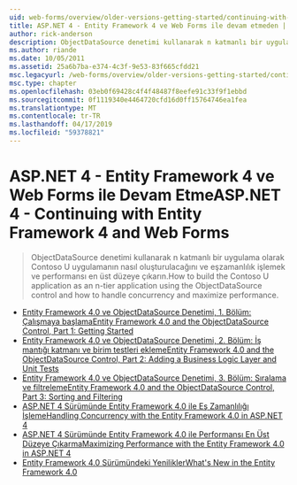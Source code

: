 ```yaml
---
uid: web-forms/overview/older-versions-getting-started/continuing-with-ef/index
title: ASP.NET 4 - Entity Framework 4 ve Web Forms ile devam etmeden | Microsoft Docs
author: rick-anderson
description: ObjectDataSource denetimi kullanarak n katmanlı bir uygulama olarak Contoso U uygulamanın nasıl oluşturulacağını ve eşzamanlılık işlemek ve performansı en üst düzeye çıkarın.
ms.author: riande
ms.date: 10/05/2011
ms.assetid: 25a6b7ba-e374-4c3f-9e53-83f665cfdd21
msc.legacyurl: /web-forms/overview/older-versions-getting-started/continuing-with-ef
msc.type: chapter
ms.openlocfilehash: 03eb0f69428c4f4f48487f8eefe91c33f9f1ebbd
ms.sourcegitcommit: 0f1119340e4464720cfd16d0ff15764746ea1fea
ms.translationtype: MT
ms.contentlocale: tr-TR
ms.lasthandoff: 04/17/2019
ms.locfileid: "59378821"
---
```

# <a name="aspnet-4---continuing-with-entity-framework-4-and-web-forms"></a><span data-ttu-id="05c90-103">ASP.NET 4 - Entity Framework 4 ve Web Forms ile Devam Etme</span><span class="sxs-lookup"><span data-stu-id="05c90-103">ASP.NET 4 - Continuing with Entity Framework 4 and Web Forms</span></span>

> <span data-ttu-id="05c90-104">ObjectDataSource denetimi kullanarak n katmanlı bir uygulama olarak Contoso U uygulamanın nasıl oluşturulacağını ve eşzamanlılık işlemek ve performansı en üst düzeye çıkarın.</span><span class="sxs-lookup"><span data-stu-id="05c90-104">How to build the Contoso U application as an n-tier application using the ObjectDataSource control and how to handle concurrency and maximize performance.</span></span>


- [<span data-ttu-id="05c90-105">Entity Framework 4.0 ve ObjectDataSource Denetimi, 1. Bölüm: Çalışmaya başlama</span><span class="sxs-lookup"><span data-stu-id="05c90-105">Entity Framework 4.0 and the ObjectDataSource Control, Part 1: Getting Started</span></span>](using-the-entity-framework-and-the-objectdatasource-control-part-1-getting-started.md)
- [<span data-ttu-id="05c90-106">Entity Framework 4.0 ve ObjectDataSource Denetimi, 2. Bölüm: İş mantığı katmanı ve birim testleri ekleme</span><span class="sxs-lookup"><span data-stu-id="05c90-106">Entity Framework 4.0 and the ObjectDataSource Control, Part 2: Adding a Business Logic Layer and Unit Tests</span></span>](using-the-entity-framework-and-the-objectdatasource-control-part-2-adding-a-business-logic-layer-and-unit-tests.md)
- [<span data-ttu-id="05c90-107">Entity Framework 4.0 ve ObjectDataSource Denetimi, 3. Bölüm: Sıralama ve filtreleme</span><span class="sxs-lookup"><span data-stu-id="05c90-107">Entity Framework 4.0 and the ObjectDataSource Control, Part 3: Sorting and Filtering</span></span>](using-the-entity-framework-and-the-objectdatasource-control-part-3-sorting-and-filtering.md)
- [<span data-ttu-id="05c90-108">ASP.NET 4 Sürümünde Entity Framework 4.0 ile Eş Zamanlılığı İşleme</span><span class="sxs-lookup"><span data-stu-id="05c90-108">Handling Concurrency with the Entity Framework 4.0 in ASP.NET 4</span></span>](handling-concurrency-with-the-entity-framework-in-an-asp-net-web-application.md)
- [<span data-ttu-id="05c90-109">ASP.NET 4 Sürümünde Entity Framework 4.0 ile Performansı En Üst Düzeye Çıkarma</span><span class="sxs-lookup"><span data-stu-id="05c90-109">Maximizing Performance with the Entity Framework 4.0 in ASP.NET 4</span></span>](maximizing-performance-with-the-entity-framework-in-an-asp-net-web-application.md)
- [<span data-ttu-id="05c90-110">Entity Framework 4.0 Sürümündeki Yenilikler</span><span class="sxs-lookup"><span data-stu-id="05c90-110">What's New in the Entity Framework 4.0</span></span>](what-s-new-in-the-entity-framework-4.md)
